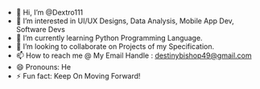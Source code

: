 - 👋 Hi, I’m @Dextro111
- 👀 I’m interested in UI/UX Designs, Data Analysis, Mobile App Dev, Software Devs
- 🌱 I’m currently learning Python Programming Language.
- 💞️ I’m looking to collaborate on Projects of my Specification.
- 📫 How to reach me @ My Email Handle : destinybishop49@gmail.com
- 😄 Pronouns: He
- ⚡ Fun fact: Keep On Moving Forward!

<!---
Dextro111/Dextro111 is a ✨ special ✨ repository because its `README.md` (this file) appears on your GitHub profile.
You can click the Preview link to take a look at your changes.
--->
